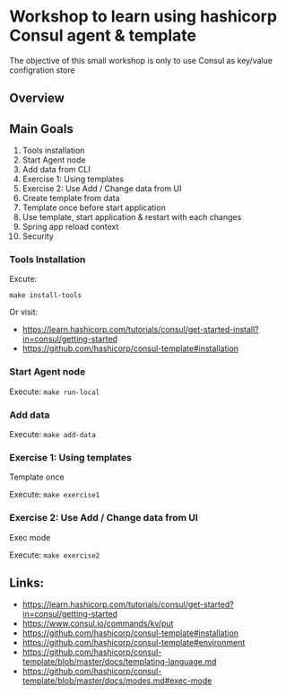# Workshop to learn using hashicorp Consul agent & template

The objective of this small workshop is only to use Consul as key/value configration store

## Overview

## Main Goals
 1. Tools installation
 1. Start Agent node
 1. Add data from CLI
 1. Exercise 1: Using templates
 1. Exercise 2: Use Add / Change data from UI
 1. Create template from data
 1. Template once before start application
 1. Use template, start application & restart with each changes
 1. Spring app reload context
 1. Security


### Tools Installation

Excute:

`make install-tools`

Or visit:
- https://learn.hashicorp.com/tutorials/consul/get-started-install?in=consul/getting-started
- https://github.com/hashicorp/consul-template#installation

### Start Agent node

Execute:
`make run-local`

### Add data

Execute:
`make add-data`

### Exercise 1: Using templates

Template once

Execute:
`make exercise1`

### Exercise 2: Use Add / Change data from UI

Exec mode

Execute:
`make exercise2`

## Links:

- https://learn.hashicorp.com/tutorials/consul/get-started?in=consul/getting-started
- https://www.consul.io/commands/kv/put
- https://github.com/hashicorp/consul-template#installation
- https://github.com/hashicorp/consul-template#environment
- https://github.com/hashicorp/consul-template/blob/master/docs/templating-language.md
- https://github.com/hashicorp/consul-template/blob/master/docs/modes.md#exec-mode


